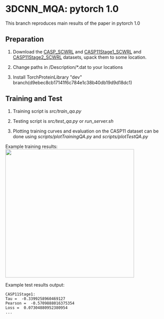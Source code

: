 # 3DCNN_MQA: pytorch 1.0

This branch reproduces main results of the paper in pytorch 1.0

## Preparation
1. Download the [CASP_SCWRL](http://proteinfoldingproject.com/static/datasets/CASP_SCWRL.tar.gz) and [CASP11Stage1_SCWRL](http://proteinfoldingproject.com/static/datasets/CASP11Stage1_SCWRL.tar.gz) and [CASP11Stage2_SCWRL](http://proteinfoldingproject.com/static/datasets/CASP11Stage2_SCWRL.tar.gz) datasets, upack them to some location.

2. Change paths in <Dataset>/Description/*.dat to your locations

3. Install TorchProteinLibrary "dev" branch(d9ebec8cb17141f6c784e1c38b40db19d9d18dc1)


## Training and Test

1. Training script is *src/train_qa.py*

2. Testing script is *src/test_qa.py* or *run_server.sh*

3. Plotting training curves and evaluation on the CASP11 dataset 
can be done using *scripts/plotTrainingQA.py* and *scripts/plotTestQA.py*

Example training results:
<img src="https://github.com/lamoureux-lab/3DCNN_MQA/raw/pytorch1.0/results/Debug_correlations.png" width="400">

Example test results output:

```
CASP11Stage1:
Tau =  -0.3399258960469127
Pearson =  -0.5709888016375354
Loss =  0.07304880952380954
...
```